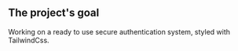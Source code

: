 
## The project's goal

Working on a ready to use secure authentication system, styled with TailwindCss.

